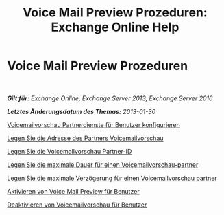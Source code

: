 ﻿---
title: 'Voice Mail Preview Prozeduren: Exchange Online Help'
TOCTitle: Voice Mail Preview Prozeduren
ms:assetid: 3154be11-1a9d-4e51-a2d0-592ddbcca7b1
ms:mtpsurl: https://technet.microsoft.com/de-de/library/JJ938009(v=EXCHG.150)
ms:contentKeyID: 52062683
ms.date: 05/23/2018
mtps_version: v=EXCHG.150
ms.translationtype: MT
---

# Voice Mail Preview Prozeduren

 

_**Gilt für:** Exchange Online, Exchange Server 2013, Exchange Server 2016_

_**Letztes Änderungsdatum des Themas:** 2013-01-30_

[Voicemailvorschau Partnerdienste für Benutzer konfigurieren](https://technet.microsoft.com/de-de/library/Ff630920(v=EXCHG.150))

[Legen Sie die Adresse des Partners Voicemailvorschau](https://technet.microsoft.com/de-de/library/Ff630917(v=EXCHG.150))

[Legen Sie die Voicemailvorschau Partner-ID](https://technet.microsoft.com/de-de/library/Ff630924(v=EXCHG.150))

[Legen Sie die maximale Dauer für einen Voicemailvorschau-partner](https://technet.microsoft.com/de-de/library/Ff630912(v=EXCHG.150))

[Legen Sie die maximale Verzögerung für einen Voicemailvorschau partner](https://technet.microsoft.com/de-de/library/Ff630928(v=EXCHG.150))

[Aktivieren von Voice Mail Preview für Benutzer](https://technet.microsoft.com/de-de/library/JJ673514(v=EXCHG.150))

[Deaktivieren von Voicemailvorschau für Benutzer](https://technet.microsoft.com/de-de/library/Dd335199(v=EXCHG.150))

